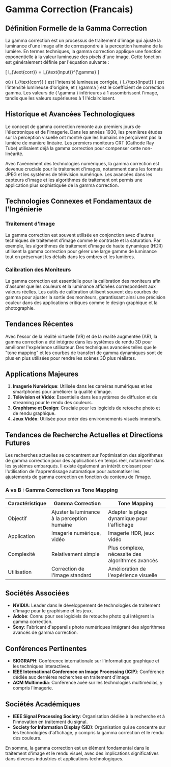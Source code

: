 # Gamma Correction (Francais)

## Définition Formelle de la Gamma Correction

La gamma correction est un processus de traitement d'image qui ajuste la luminance d'une image afin de correspondre à la perception humaine de la lumière. En termes techniques, la gamma correction applique une fonction exponentielle à la valeur lumineuse des pixels d'une image. Cette fonction est généralement définie par l'équation suivante :

\[ I_{\text{corr}} = I_{\text{input}}^{\gamma} \]

où \( I_{\text{corr}} \) est l'intensité lumineuse corrigée, \( I_{\text{input}} \) est l'intensité lumineuse d'origine, et \( \gamma \) est le coefficient de correction gamma. Les valeurs de \( \gamma \) inférieures à 1 assombrissent l'image, tandis que les valeurs supérieures à 1 l'éclaircissent.

## Historique et Avancées Technologiques

Le concept de gamma correction remonte aux premiers jours de l'électronique et de l'imagerie. Dans les années 1930, les premières études sur la perception visuelle ont montré que les humains ne perçoivent pas la lumière de manière linéaire. Les premiers moniteurs CRT (Cathode Ray Tube) utilisaient déjà la gamma correction pour compenser cette non-linéarité. 

Avec l'avènement des technologies numériques, la gamma correction est devenue cruciale pour le traitement d'images, notamment dans les formats JPEG et les systèmes de télévision numérique. Les avancées dans les capteurs d'image et les algorithmes de traitement ont permis une application plus sophistiquée de la gamma correction.

## Technologies Connexes et Fondamentaux de l'Ingénierie

### Traitement d'Image

La gamma correction est souvent utilisée en conjonction avec d'autres techniques de traitement d'image comme le contraste et la saturation. Par exemple, les algorithmes de traitement d'image de haute dynamique (HDR) utilisent la gamma correction pour gérer une large gamme de luminance tout en préservant les détails dans les ombres et les lumières.

### Calibration des Moniteurs

La gamma correction est essentielle pour la calibration des moniteurs afin d'assurer que les couleurs et la luminance affichées correspondent aux valeurs réelles. Les outils de calibration utilisent souvent des courbes de gamma pour ajuster la sortie des moniteurs, garantissant ainsi une précision couleur dans des applications critiques comme le design graphique et la photographie.

## Tendances Récentes

Avec l'essor de la réalité virtuelle (VR) et de la réalité augmentée (AR), la gamma correction a été intégrée dans les systèmes de rendu 3D pour améliorer l'expérience utilisateur. Des techniques avancées telles que le "tone mapping" et les courbes de transfert de gamma dynamiques sont de plus en plus utilisées pour rendre les scènes 3D plus réalistes.

## Applications Majeures

1. **Imagerie Numérique**: Utilisée dans les caméras numériques et les smartphones pour améliorer la qualité d'image.
2. **Télévision et Vidéo**: Essentielle dans les systèmes de diffusion et de streaming pour le rendu des couleurs.
3. **Graphisme et Design**: Cruciale pour les logiciels de retouche photo et de rendu graphique.
4. **Jeux Vidéo**: Utilisée pour créer des environnements visuels immersifs.

## Tendances de Recherche Actuelles et Directions Futures

Les recherches actuelles se concentrent sur l'optimisation des algorithmes de gamma correction pour des applications en temps réel, notamment dans les systèmes embarqués. Il existe également un intérêt croissant pour l'utilisation de l'apprentissage automatique pour automatiser les ajustements de gamma correction en fonction du contenu de l'image.

### A vs B : Gamma Correction vs Tone Mapping

| Caractéristique        | Gamma Correction                      | Tone Mapping                               |
|------------------------|--------------------------------------|-------------------------------------------|
| Objectif               | Ajuster la luminance à la perception humaine | Adapter la plage dynamique pour l'affichage |
| Application            | Imagerie numérique, vidéo            | Imagerie HDR, jeux vidéo                  |
| Complexité             | Relativement simple                  | Plus complexe, nécessite des algorithmes avancés |
| Utilisation             | Correction de l'image standard       | Amélioration de l'expérience visuelle      |

## Sociétés Associées

- **NVIDIA**: Leader dans le développement de technologies de traitement d'image pour le graphisme et les jeux.
- **Adobe**: Connu pour ses logiciels de retouche photo qui intègrent la gamma correction.
- **Sony**: Fabricant d'appareils photo numériques intégrant des algorithmes avancés de gamma correction.

## Conférences Pertinentes

- **SIGGRAPH**: Conférence internationale sur l'informatique graphique et les techniques interactives.
- **IEEE International Conference on Image Processing (ICIP)**: Conférence dédiée aux dernières recherches en traitement d'image.
- **ACM Multimedia**: Conférence axée sur les technologies multimédias, y compris l'imagerie.

## Sociétés Académiques

- **IEEE Signal Processing Society**: Organisation dédiée à la recherche et à l'innovation en traitement du signal.
- **Society for Information Display (SID)**: Organisation qui se concentre sur les technologies d'affichage, y compris la gamma correction et le rendu des couleurs.

En somme, la gamma correction est un élément fondamental dans le traitement d'image et le rendu visuel, avec des implications significatives dans diverses industries et applications technologiques.